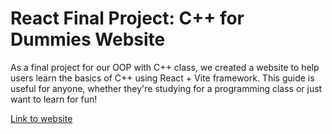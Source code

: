# React Final Project: C++ for Dummies Website

As a final project for our OOP with C++ class, we created a website to help users learn the basics of C++ using React + Vite framework. This guide is useful for anyone, whether they're studying for a programming class or just want to learn for fun!

[Link to website](https://sanilac6459.github.io/react-final-project/)

